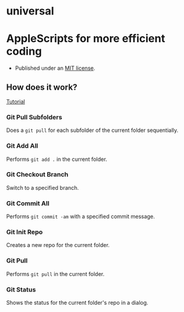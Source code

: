 universal
=========

# AppleScripts for more efficient coding

* Published under an [MIT license](http://www.opensource.org/licenses/mit-license.html).

## How does it work?
<a href='http://youtube/CT7OLEwbcUo'>Tutorial</a>


### Git Pull Subfolders
Does a `git pull` for each subfolder of the current folder sequentially.

### Git Add All
Performs `git add .` in the current folder.

### Git Checkout Branch
Switch to a specified branch.

### Git Commit All
Performs `git commit -am` with a specified commit message.

### Git Init Repo
Creates a new repo for the current folder.

### Git Pull
Performs `git pull` in the current folder.

### Git Status
Shows the status for the current folder's repo in a dialog.